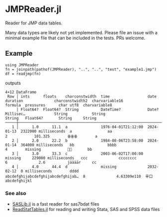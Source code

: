 # JMPReader.jl

Reader for JMP data tables.

Many data types are likely not yet implemented.  Please file an issue with a minimal example file that can be included in the tests.  PRs welcome.

## Example
```
using JMPReader
fn = joinpath(pathof(JMPReader), "..", "..", "test", "example1.jmp")
df = readjmp(fn)
```
outputs
```
4×12 DataFrame
 Row │ ints      floats    charconstwidth  time                 date        duration              charconstwidth2  charvariable16                     formula  pressures      char utf8  charvariable8 
     │ Float64?  Float64?  String          DateTime?            Date?       Millisec…             String           String                             String   Float64?       String     String        
─────┼─────────────────────────────────────────────────────────────────────────────────────────────────────────────────────────────────────────────────────────────────────────────────────────────────
   1 │      1.0      11.1  a               1976-04-01T21:12:00  2024-01-13  2322000 milliseconds  a                aa                                 2            101.325        ꙮꙮꙮ        a
   2 │      2.0      22.2  b               1984-08-06T23:58:00  2024-01-14  364000 milliseconds   bb               bbbb                               4        missing            🚴💨       bb
   3 │      3.0      33.3  c               2003-06-02T17:00:00  missing     229000 milliseconds   ccc              cccccccc                           6              2.6          jäääär     cc
   4 │      4.0      44.4  d               missing              2032-02-12  0 milliseconds        dddd             abcdefghijabcdefghijabcdefghijab…  8              4.63309e110  辛口       abcdefghijkl
```

### See also

* [SASLib.jl](https://github.com/tk3369/SASLib.jl) is a fast reader for sas7bdat files
* [ReadStatTables.jl](https://github.com/junyuan-chen/ReadStatTables.jl) for reading and writing Stata, SAS and SPSS data files
